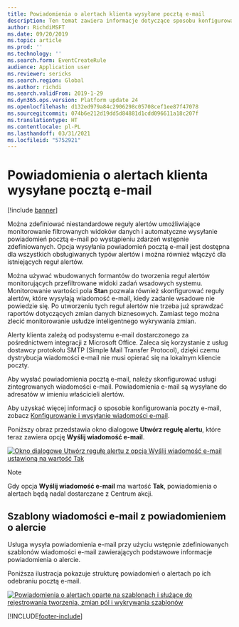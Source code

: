 ```yaml
---
title: Powiadomienia o alertach klienta wysyłane pocztą e-mail
description: Ten temat zawiera informacje dotyczące sposobu konfigurowania reguł wysyłania pocztą e-mail powiadomień o wystąpieniu zdefiniowanych zdarzeń.
author: RichdiMSFT
ms.date: 09/20/2019
ms.topic: article
ms.prod: ''
ms.technology: ''
ms.search.form: EventCreateRule
audience: Application user
ms.reviewer: sericks
ms.search.region: Global
ms.author: richdi
ms.search.validFrom: 2019-1-29
ms.dyn365.ops.version: Platform update 24
ms.openlocfilehash: d132ed979a84c2906298c05708cef1ee87f47078
ms.sourcegitcommit: 074b6e212d19dd5d84881d1cdd096611a18c207f
ms.translationtype: HT
ms.contentlocale: pl-PL
ms.lasthandoff: 03/31/2021
ms.locfileid: "5752921"
---
```

# <a name="client-alert-notifications-by-email"></a>Powiadomienia o alertach klienta wysyłane pocztą e-mail

[!include [banner](../includes/banner.md)]

Można zdefiniować niestandardowe reguły alertów umożliwiające monitorowanie filtrowanych widoków danych i automatyczne wysyłanie powiadomień pocztą e-mail po wystąpieniu zdarzeń wstępnie zdefiniowanych. Opcja wysyłania powiadomień pocztą e-mail jest dostępna dla wszystkich obsługiwanych typów alertów i można również włączyć dla istniejących reguł alertów.

Można używać wbudowanych formantów do tworzenia reguł alertów monitorujących przefiltrowane widoki zadań wsadowych systemu. Monitorowanie wartości pola **Stan** pozwala również skonfigurować reguły alertów, które wysyłają wiadomość e-mail, kiedy zadanie wsadowe nie powiedzie się. Po utworzeniu tych reguł alertów nie trzeba już sprawdzać raportów dotyczących zmian danych biznesowych. Zamiast tego można zlecić monitorowanie usłudze inteligentnego wykrywania zmian.

Alerty klienta zależą od podsystemu e-mail dostarczonego za pośrednictwem integracji z Microsoft Office. Zaleca się korzystanie z usług dostawcy protokołu SMTP (Simple Mail Transfer Protocol), dzięki czemu dystrybucja wiadomości e-mail nie musi opierać się na lokalnym kliencie poczty.

Aby wysłać powiadomienia pocztą e-mail, należy skonfigurować usługi zintegrowanych wiadomości e-mail. Powiadomienia e-mail są wysyłane do adresatów w imieniu właścicieli alertów.

Aby uzyskać więcej informacji o sposobie konfigurowania poczty e-mail, zobacz [Konfigurowanie i wysyłanie wiadomości e-mail](../organization-administration/configure-email.md).

Poniższy obraz przedstawia okno dialogowe **Utwórz regułę alertu**, które teraz zawiera opcję **Wyślij wiadomość e-mail**.

[![Okno dialogowe Utwórz regułę alertu z opcją Wyślij wiadomość e-mail ustawioną na wartość Tak](./media/Create-alert-rule-form.png)](./media/Create-alert-rule-form.png)

> [!NOTE]
> Gdy opcja **Wyślij wiadomość e-mail** ma wartość **Tak**, powiadomienia o alertach będą nadal dostarczane z Centrum akcji.

## <a name="alert-notification-email-templates"></a>Szablony wiadomości e-mail z powiadomieniem o alercie

Usługa wysyła powiadomienia e-mail przy użyciu wstępnie zdefiniowanych szablonów wiadomości e-mail zawierających podstawowe informacje powiadomienia o alercie.

Poniższa ilustracja pokazuje strukturę powiadomień o alertach po ich odebraniu pocztą e-mail.

[![Powiadomienia o alertach oparte na szablonach i służące do rejestrowania tworzenia, zmian pól i wykrywania szablonów](./media/Alert-email-templates.png)](./media/Alert-email-templates.png)


[!INCLUDE[footer-include](../../../includes/footer-banner.md)]